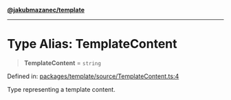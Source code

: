[**@jakubmazanec/template**](../README.md)

---

# Type Alias: TemplateContent

> **TemplateContent** = `string`

Defined in:
[packages/template/source/TemplateContent.ts:4](https://github.com/jakubmazanec/tools/blob/acfa246dbb1035f65efb7fa114167a3cbefca108/packages/template/source/TemplateContent.ts#L4)

Type representing a template content.
